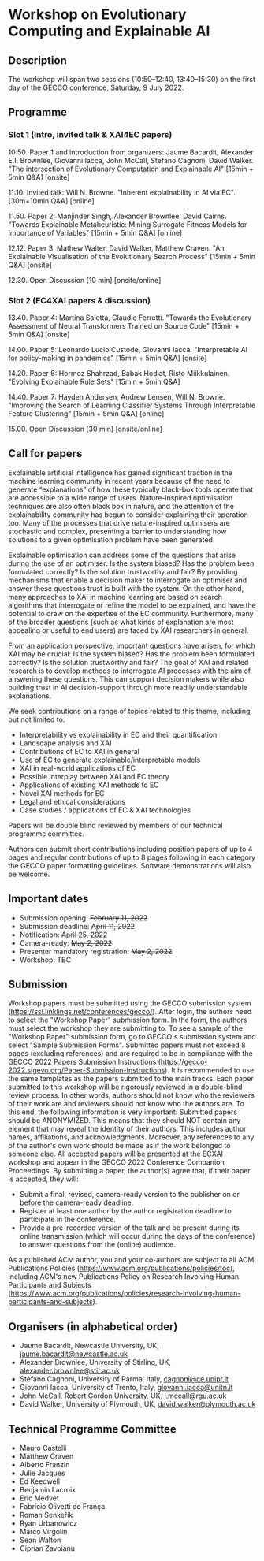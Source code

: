 # Workshop on Evolutionary Computing and Explainable AI
## Description

The workshop will span two sessions (10:50–12:40, 13:40–15:30) on the first day of the GECCO conference, Saturday, 9 July 2022.

## Programme

### Slot 1 (Intro, invited talk & XAI4EC papers)

10:50. Paper 1 and introduction from organizers: Jaume Bacardit, Alexander E.I. Brownlee, Giovanni Iacca, John McCall, Stefano Cagnoni, David Walker. "The intersection of Evolutionary Computation and Explainable AI" [15min + 5min Q&A] [onsite]

11:10. Invited talk: Will N. Browne. "Inherent explainability in AI via EC". [30m+10min Q&A] [online]

11.50. Paper 2: Manjinder Singh, Alexander Brownlee, David Cairns. "Towards Explainable Metaheuristic: Mining Surrogate Fitness Models for Importance of Variables" [15min + 5min Q&A] [online]

12.12. Paper 3: Mathew Walter, David Walker, Matthew Craven. "An Explainable Visualisation of the Evolutionary Search Process" [15min + 5min Q&A] [onsite]

12.30. Open Discussion [10 min] [onsite/online]

### Slot 2 (EC4XAI papers & discussion)

13.40. Paper 4: Martina Saletta, Claudio Ferretti. "Towards the Evolutionary Assessment of Neural Transformers Trained on Source Code" [15min + 5min Q&A] [onsite]

14.00. Paper 5: Leonardo Lucio Custode, Giovanni Iacca. "Interpretable AI for policy-making in pandemics" [15min + 5min Q&A] [onsite]

14.20. Paper 6: Hormoz Shahrzad, Babak Hodjat, Risto Miikkulainen. "Evolving Explainable Rule Sets" [15min + 5min Q&A]

14.40. Paper 7: Hayden Andersen, Andrew Lensen, Will N. Browne. "Improving the Search of Learning Classifier Systems Through Interpretable Feature Clustering" [15min + 5min Q&A] [online]

15.00. Open Discussion [30 min] [onsite/online]


## Call for papers
Explainable artificial intelligence has gained significant traction in the machine learning community in recent years because of the need to generate “explanations” of how these typically black-box tools operate that are accessible to a wide range of users. Nature-inspired optimisation techniques are also often black box in nature, and the attention of the explainability community has begun to consider explaining their operation too. Many of the processes that drive nature-inspired optimisers are stochastic and complex, presenting a barrier to understanding how solutions to a given optimisation problem have been generated.

Explainable optimisation can address some of the questions that arise during the use of an optimiser: Is the system biased? Has the problem been formulated correctly? Is the solution trustworthy and fair? By providing mechanisms that enable a decision maker to interrogate an optimiser and answer these questions trust is built with the system. On the other hand, many approaches to XAI in machine learning are based on search algorithms that interrogate or refine the model to be explained, and have the potential to draw on the expertise of the EC community. Furthermore, many of the broader questions (such as what kinds of explanation are most appealing or useful to end users) are faced by XAI researchers in general.

From an application perspective, important questions have arisen, for which XAI may be crucial: Is the system biased? Has the problem been formulated correctly? Is the solution trustworthy and fair? The goal of XAI and related research is to develop methods to interrogate AI processes with the aim of answering these questions. This can support decision makers while also building trust in AI decision-support through more readily understandable explanations.

We seek contributions on a range of topics related to this theme, including but not limited to:
- Interpretability vs explainability in EC and their quantification
- Landscape analysis and XAI
- Contributions of EC to XAI in general
- Use of EC to generate explainable/interpretable models
- XAI in real-world applications of EC
- Possible interplay between XAI and EC theory
- Applications of existing XAI methods to EC
- Novel XAI methods for EC
- Legal and ethical considerations
- Case studies / applications of EC & XAI technologies

Papers will be double blind reviewed by members of our technical programme committee.

Authors can submit short contributions including position papers of up to 4 pages and regular contributions of up to 8 pages following in each category the GECCO paper formatting guidelines. Software demonstrations will also be welcome. 

## Important dates
 - Submission opening: ~~February 11, 2022~~
 - Submission deadline: ~~April 11, 2022~~
 - Notification: ~~April 25, 2022~~
 - Camera-ready: ~~May 2, 2022~~
 - Presenter mandatory registration: ~~May 2, 2022~~
 - Workshop: TBC

## Submission
Workshop papers must be submitted using the GECCO submission system (https://ssl.linklings.net/conferences/gecco/). After login, the authors need to select the "Workshop Paper" submission form. In the form, the authors must select the workshop they are submitting to. To see a sample of the "Workshop Paper" submission form, go to GECCO's submission system and select "Sample Submission Forms". Submitted papers must not exceed 8 pages (excluding references) and are required to be in compliance with the GECCO 2022 Papers Submission Instructions (https://gecco-2022.sigevo.org/Paper-Submission-Instructions). It is recommended to use the same templates as the papers submitted to the main tracks.  Each paper submitted to this workshop will be rigorously reviewed in a double-blind review process. In other words, authors should not know who the reviewers of their work are and reviewers should not know who the authors are. To this end, the following information is very important: Submitted papers should be ANONYMIZED. This means that they should NOT contain any element that may reveal the identity of their authors. This includes author names, affiliations, and acknowledgments. Moreover, any references to any of the author's own work should be made as if the work belonged to someone else. All accepted papers will be presented at the ECXAI workshop and appear in the GECCO 2022 Conference Companion Proceedings. By submitting a paper, the author(s) agree that, if their paper is accepted, they will:

 - Submit a final, revised, camera-ready version to the publisher on or before the camera-ready deadline.
 - Register at least one author by the author registration deadline to participate in the conference.
 - Provide a pre-recorded version of the talk and be present during its online transmission (which will occur during the days of the conference) to answer questions from the (online) audience.

As a published ACM author, you and your co-authors are subject to all ACM Publications Policies (https://www.acm.org/publications/policies/toc), including ACM's new Publications Policy on Research Involving Human Participants and Subjects (https://www.acm.org/publications/policies/research-involving-human-participants-and-subjects).

## Organisers (in alphabetical order)
 - Jaume Bacardit, Newcastle University, UK, jaume.bacardit@newcastle.ac.uk
 - Alexander Brownlee, University of Stirling, UK, alexander.brownlee@stir.ac.uk
 - Stefano Cagnoni, University of Parma, Italy, cagnoni@ce.unipr.it
 - Giovanni Iacca, University of Trento, Italy, giovanni.iacca@unitn.it
 - John McCall, Robert Gordon University, UK, j.mccall@rgu.ac.uk
 - David Walker, University of Plymouth, UK, david.walker@plymouth.ac.uk

## Technical Programme Committee
- Mauro Castelli
- Matthew Craven
- Alberto Franzin
- Julie Jacques
- Ed Keedwell
- Benjamin Lacroix
- Eric Medvet
- Fabrício Olivetti de França
- Roman Šenkeřík
- Ryan Urbanowicz
- Marco Virgolin
- Sean Walton
- Ciprian Zavoianu
